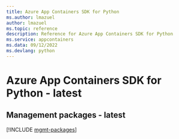 ```yaml
---
title: Azure App Containers SDK for Python
ms.author: lmazuel
author: lmazuel
ms.topic: reference
description: Reference for Azure App Containers SDK for Python
ms.service: appcontainers
ms.data: 09/12/2022
ms.devlang: python
---
```

# Azure App Containers SDK for Python - latest

## Management packages - latest
[!INCLUDE [mgmt-packages](app-containers-mgmt-index.md)]